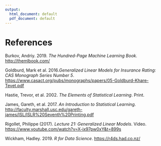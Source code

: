 ```yaml
---
output:
  html_document: default
  pdf_document: default
---
```


# References

Burkov, Andriy.  2019.  *The Hundred-Page Machine Learning Book.*  http://themlbook.com/

Goldburd, Mark et al. 2016.*Generalized Linear Models for Insurance Rating: CAS Monograph Series Number 5*. https://www.casact.org/pubs/monographs/papers/05-Goldburd-Khare-Tevet.pdf

Hastie, Trevor, et al. 2002.  *The Elements of Statistical Learning*. Print.

James, Gareth, et al.  2017.  *An Introduction to Statistical Learning*.
http://faculty.marshall.usc.edu/gareth-james/ISL/ISLR%20Seventh%20Printing.pdf

Rigollet, Philippe (2017).  *Lecture 21: Generalized Linear Models*.  Video.  https://www.youtube.com/watch?v=X-ix97pw0xY&t=899s

Wickham, Hadley. 2019.  *R for Data Science*.  https://r4ds.had.co.nz/

